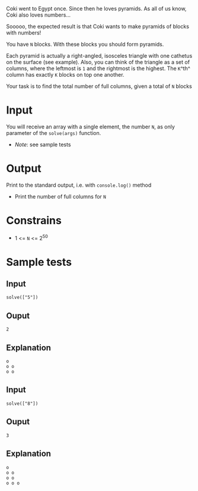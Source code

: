 Coki went to Egypt once. Since then he loves pyramids. As all of us
know, Coki also loves numbers\...

Sooooo, the expected result is that Coki wants to make pyramids of
blocks with numbers!

You have `N` blocks. With these blocks you should form pyramids.

Each pyramid is actually a right-angled, isosceles triangle with one
cathetus on the surface (see example). Also, you can think of the
triangle as a set of columns, where the leftmost is `1` and the
rightmost is the highest. The `K`^th^ column has exactly `K` blocks on
top one another.

Your task is to find the total number of full columns, given a total of
`N` blocks

# Input

You will receive an array with a single element, the number `N`, as only
parameter of the `solve(args)` function.

-   *Note*: see sample tests

# Output

Print to the standard output, i.e. with `console.log()` method

-   Print the number of full columns for `N`

# Constrains

-   1 \<= `N` \<= 2<sup>50</sup>

# Sample tests

## Input
```
solve(["5"])
```

## Ouput
```
2
```

## Explanation
```
o
o o
o o
```

## Input
```
solve(["8"])
```

## Ouput
```
3
```

## Explanation
```
o
o o
o o
o o o
```
